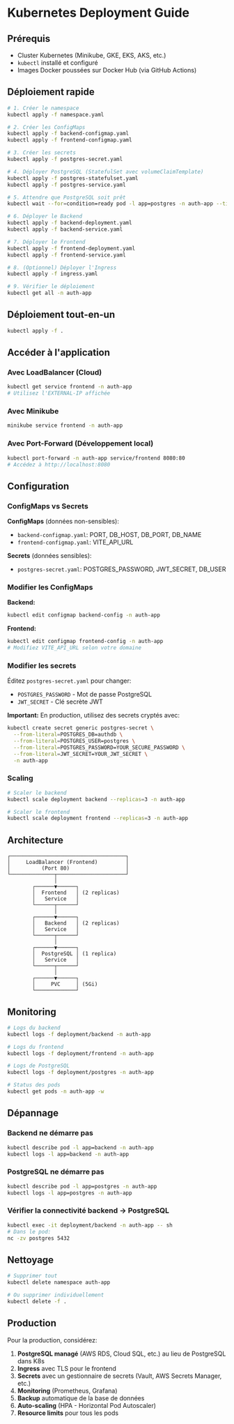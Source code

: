# Kubernetes Deployment Guide

## Prérequis

- Cluster Kubernetes (Minikube, GKE, EKS, AKS, etc.)
- `kubectl` installé et configuré
- Images Docker poussées sur Docker Hub (via GitHub Actions)

## Déploiement rapide

```bash
# 1. Créer le namespace
kubectl apply -f namespace.yaml

# 2. Créer les ConfigMaps
kubectl apply -f backend-configmap.yaml
kubectl apply -f frontend-configmap.yaml

# 3. Créer les secrets
kubectl apply -f postgres-secret.yaml

# 4. Déployer PostgreSQL (StatefulSet avec volumeClaimTemplate)
kubectl apply -f postgres-statefulset.yaml
kubectl apply -f postgres-service.yaml

# 5. Attendre que PostgreSQL soit prêt
kubectl wait --for=condition=ready pod -l app=postgres -n auth-app --timeout=120s

# 6. Déployer le Backend
kubectl apply -f backend-deployment.yaml
kubectl apply -f backend-service.yaml

# 7. Déployer le Frontend
kubectl apply -f frontend-deployment.yaml
kubectl apply -f frontend-service.yaml

# 8. (Optionnel) Déployer l'Ingress
kubectl apply -f ingress.yaml

# 9. Vérifier le déploiement
kubectl get all -n auth-app
```

## Déploiement tout-en-un

```bash
kubectl apply -f .
```

## Accéder à l'application

### Avec LoadBalancer (Cloud)

```bash
kubectl get service frontend -n auth-app
# Utilisez l'EXTERNAL-IP affichée
```

### Avec Minikube

```bash
minikube service frontend -n auth-app
```

### Avec Port-Forward (Développement local)

```bash
kubectl port-forward -n auth-app service/frontend 8080:80
# Accédez à http://localhost:8080
```

## Configuration

### ConfigMaps vs Secrets

**ConfigMaps** (données non-sensibles):
- `backend-configmap.yaml`: PORT, DB_HOST, DB_PORT, DB_NAME
- `frontend-configmap.yaml`: VITE_API_URL

**Secrets** (données sensibles):
- `postgres-secret.yaml`: POSTGRES_PASSWORD, JWT_SECRET, DB_USER

### Modifier les ConfigMaps

**Backend:**
```bash
kubectl edit configmap backend-config -n auth-app
```

**Frontend:**
```bash
kubectl edit configmap frontend-config -n auth-app
# Modifiez VITE_API_URL selon votre domaine
```

### Modifier les secrets

Éditez `postgres-secret.yaml` pour changer:
- `POSTGRES_PASSWORD` - Mot de passe PostgreSQL
- `JWT_SECRET` - Clé secrète JWT

**Important:** En production, utilisez des secrets cryptés avec:
```bash
kubectl create secret generic postgres-secret \
  --from-literal=POSTGRES_DB=authdb \
  --from-literal=POSTGRES_USER=postgres \
  --from-literal=POSTGRES_PASSWORD=YOUR_SECURE_PASSWORD \
  --from-literal=JWT_SECRET=YOUR_JWT_SECRET \
  -n auth-app
```

### Scaling

```bash
# Scaler le backend
kubectl scale deployment backend --replicas=3 -n auth-app

# Scaler le frontend
kubectl scale deployment frontend --replicas=3 -n auth-app
```

## Architecture

```
┌─────────────────────────────────────┐
│     LoadBalancer (Frontend)         │
│          (Port 80)                  │
└──────────────┬──────────────────────┘
               │
        ┌──────▼──────┐
        │  Frontend   │ (2 replicas)
        │   Service   │
        └──────┬──────┘
               │
        ┌──────▼──────┐
        │   Backend   │ (2 replicas)
        │   Service   │
        └──────┬──────┘
               │
        ┌──────▼──────┐
        │  PostgreSQL │ (1 replica)
        │   Service   │
        └──────┬──────┘
               │
        ┌──────▼──────┐
        │     PVC     │ (5Gi)
        └─────────────┘
```

## Monitoring

```bash
# Logs du backend
kubectl logs -f deployment/backend -n auth-app

# Logs du frontend
kubectl logs -f deployment/frontend -n auth-app

# Logs de PostgreSQL
kubectl logs -f deployment/postgres -n auth-app

# Status des pods
kubectl get pods -n auth-app -w
```

## Dépannage

### Backend ne démarre pas

```bash
kubectl describe pod -l app=backend -n auth-app
kubectl logs -l app=backend -n auth-app
```

### PostgreSQL ne démarre pas

```bash
kubectl describe pod -l app=postgres -n auth-app
kubectl logs -l app=postgres -n auth-app
```

### Vérifier la connectivité backend → PostgreSQL

```bash
kubectl exec -it deployment/backend -n auth-app -- sh
# Dans le pod:
nc -zv postgres 5432
```

## Nettoyage

```bash
# Supprimer tout
kubectl delete namespace auth-app

# Ou supprimer individuellement
kubectl delete -f .
```

## Production

Pour la production, considérez:

1. **PostgreSQL managé** (AWS RDS, Cloud SQL, etc.) au lieu de PostgreSQL dans K8s
2. **Ingress** avec TLS pour le frontend
3. **Secrets** avec un gestionnaire de secrets (Vault, AWS Secrets Manager, etc.)
4. **Monitoring** (Prometheus, Grafana)
5. **Backup** automatique de la base de données
6. **Auto-scaling** (HPA - Horizontal Pod Autoscaler)
7. **Resource limits** pour tous les pods
